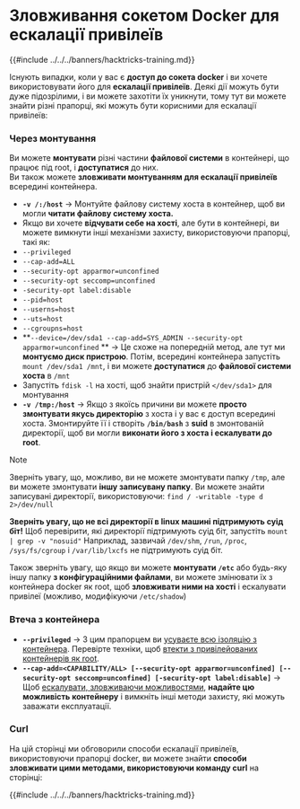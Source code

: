 # Зловживання сокетом Docker для ескалації привілеїв

{{#include ../../../banners/hacktricks-training.md}}

Існують випадки, коли у вас є **доступ до сокета docker** і ви хочете використовувати його для **ескалації привілеїв**. Деякі дії можуть бути дуже підозрілими, і ви можете захотіти їх уникнути, тому тут ви можете знайти різні прапорці, які можуть бути корисними для ескалації привілеїв:

### Через монтування

Ви можете **монтувати** різні частини **файлової системи** в контейнері, що працює під root, і **доступатися** до них.\
Ви також можете **зловживати монтуванням для ескалації привілеїв** всередині контейнера.

- **`-v /:/host`** -> Монтуйте файлову систему хоста в контейнер, щоб ви могли **читати файлову систему хоста.**
- Якщо ви хочете **відчувати себе на хості**, але бути в контейнері, ви можете вимкнути інші механізми захисту, використовуючи прапорці, такі як:
- `--privileged`
- `--cap-add=ALL`
- `--security-opt apparmor=unconfined`
- `--security-opt seccomp=unconfined`
- `-security-opt label:disable`
- `--pid=host`
- `--userns=host`
- `--uts=host`
- `--cgroupns=host`
- \*\*`--device=/dev/sda1 --cap-add=SYS_ADMIN --security-opt apparmor=unconfined` \*\* -> Це схоже на попередній метод, але тут ми **монтуємо диск пристрою**. Потім, всередині контейнера запустіть `mount /dev/sda1 /mnt`, і ви можете **доступатися** до **файлової системи хоста** в `/mnt`
- Запустіть `fdisk -l` на хості, щоб знайти пристрій `</dev/sda1>` для монтування
- **`-v /tmp:/host`** -> Якщо з якоїсь причини ви можете **просто змонтувати якусь директорію** з хоста і у вас є доступ всередині хоста. Змонтируйте її і створіть **`/bin/bash`** з **suid** в змонтованій директорії, щоб ви могли **виконати його з хоста і ескалувати до root**.

> [!NOTE]
> Зверніть увагу, що, можливо, ви не можете змонтувати папку `/tmp`, але ви можете змонтувати **іншу записувану папку**. Ви можете знайти записувані директорії, використовуючи: `find / -writable -type d 2>/dev/null`
>
> **Зверніть увагу, що не всі директорії в linux машині підтримують суід біт!** Щоб перевірити, які директорії підтримують суід біт, запустіть `mount | grep -v "nosuid"` Наприклад, зазвичай `/dev/shm`, `/run`, `/proc`, `/sys/fs/cgroup` і `/var/lib/lxcfs` не підтримують суід біт.
>
> Також зверніть увагу, що якщо ви можете **монтувати `/etc`** або будь-яку іншу папку **з конфігураційними файлами**, ви можете змінювати їх з контейнера docker як root, щоб **зловживати ними на хості** і ескалувати привілеї (можливо, модифікуючи `/etc/shadow`)

### Втеча з контейнера

- **`--privileged`** -> З цим прапорцем ви [усуваєте всю ізоляцію з контейнера](docker-privileged.md#what-affects). Перевірте техніки, щоб [втекти з привілейованих контейнерів як root](docker-breakout-privilege-escalation/#automatic-enumeration-and-escape).
- **`--cap-add=<CAPABILITY/ALL> [--security-opt apparmor=unconfined] [--security-opt seccomp=unconfined] [-security-opt label:disable]`** -> Щоб [ескалувати, зловживаючи можливостями](../linux-capabilities.md), **надайте цю можливість контейнеру** і вимкніть інші методи захисту, які можуть заважати експлуатації.

### Curl

На цій сторінці ми обговорили способи ескалації привілеїв, використовуючи прапорці docker, ви можете знайти **способи зловживати цими методами, використовуючи команду curl** на сторінці:

{{#include ../../../banners/hacktricks-training.md}}
